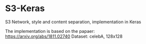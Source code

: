 # S3-Keras
S3 Network, style and content separation, implementation in Keras

The implementation is based on the papaer: https://arxiv.org/abs/1811.02740
Dataset: celebA, 128x128
